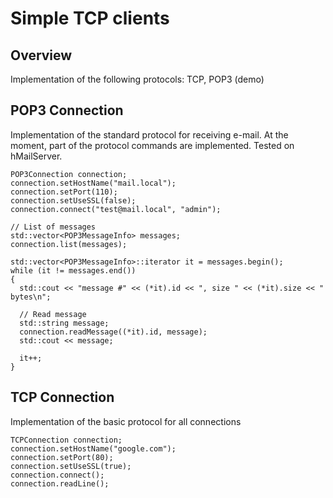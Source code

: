 # Simple TCP clients

## Overview

Implementation of the following protocols: TCP, POP3 (demo)


## POP3 Connection

Implementation of the standard protocol for receiving e-mail. At the moment, part of the protocol commands are implemented.
Tested on hMailServer.

```
POP3Connection connection;
connection.setHostName("mail.local");
connection.setPort(110);
connection.setUseSSL(false);
connection.connect("test@mail.local", "admin");

// List of messages
std::vector<POP3MessageInfo> messages;
connection.list(messages);

std::vector<POP3MessageInfo>::iterator it = messages.begin();
while (it != messages.end())
{
  std::cout << "message #" << (*it).id << ", size " << (*it).size << " bytes\n";

  // Read message
  std::string message;
  connection.readMessage((*it).id, message);
  std::cout << message;

  it++;
}
```

## TCP Connection

Implementation of the basic protocol for all connections

```
TCPConnection connection;
connection.setHostName("google.com");
connection.setPort(80);
connection.setUseSSL(true);
connection.connect();
connection.readLine();
```
